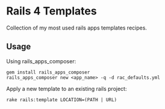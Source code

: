 # Rails 4 Templates

Collection of my most used rails apps templates recipes.


## Usage

Using rails_apps_composer:

    gem install rails_apps_composer
    rails_apps_composer new <app_name> -q -d rac_defaults.yml
  

Apply a new template to an existing rails project:

    rake rails:template LOCATION=(PATH | URL)
